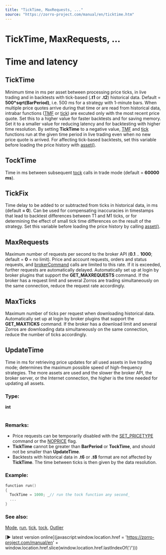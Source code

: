 ```yaml
---
title: "TickTime, MaxRequests, ..."
source: "https://zorro-project.com/manual/en/ticktime.htm"
---
```


# TickTime, MaxRequests, ...

# Time and latency

## TickTime

Minimum time in ms per asset between processing price ticks, in live trading and in backtests with tick-based (**.t1** or **.t2**) historical data. Default = **500\*sqrt(BarPeriod)**, i.e. 500 ms for a strategy with 1-minute bars. When multiple price quotes arrive during that time or are read from historical data, intrabar functions ([TMF](trade.md) or [tick](089_tick_tock.md)) are excuted only with the most recent price quote. Set this to a higher value for faster backtests and for saving memory. Set it to a smaller value for reducing latency and for backtesting with higher time resolution. By setting **TickTime** to a negative value, [TMF](018_TradeMode.md) and [tick](089_tick_tock.md) functions run at the given time period in live trading even when no new price quote is arrived. For affecting tick-based backtests, set this variable before loading the price history with [asset()](013_Asset_Account_Lists.md).

## TockTime

Time in ms between subsequent [tock](089_tick_tock.md) calls in trade mode (default = **60000 ms**).

## TickFix

Time delay to be added to or subtracted from ticks in historical data, in ms (default **\= 0**). Can be used for compensating inaccuracies in timestamps that lead to backtest differences between T1 and M1 ticks, or for determining the effect of small tick time differences on the result of the strategy. Set this variable before loading the price history by calling [asset()](013_Asset_Account_Lists.md).

## MaxRequests

Maximum number of requests per second to the broker API (**0.1** .. **1000**; default = **0** = no limit). Price and account requests, orders and status requests, and [brokerCommand](113_brokerCommand.md) calls are limited to this rate. If it is exceeded, further requests are automatically delayed. Automatically set up at login by broker plugins that support the **GET\_MAXREQUESTS** command. If the broker has a request limit and several Zorros are trading simultaneously on the same connection, reduce the request rate accordingly.

## MaxTicks

Maximum number of ticks per request when downloading historical data. Automatically set up at login by broker plugins that support the **GET\_MAXTICKS** command. If the broker has a download limit and several Zorros are downloading data simultaneously on the same connection, reduce the number of ticks accordingly.

## UpdateTime

Time in ms for retrieving price updates for all used assets in live trading mode; determines the maximum possible speed of high-frequency strategies. The more assets are used and the slower the broker API, the broker server, or the Internet connection, the higher is the time needed for updating all assets.

### Type:

**int**  
 

### Remarks:

*   Price requests can be temporarily disabled with the [SET\_PRICETYPE](113_brokerCommand.md) command or the [NOPRICE](201_AssetMode.md) flag.
*   **TickTime** cannot be greater than **BarPeriod** or **TockTime**, and should not be smaller than **UpdateTime**.
*   Backtests with historical data in **.t6** or **.t8** format are not affected by **TickTime**. The time between ticks is then given by the data resolution.

### Example:

```c
function run()
{
  TockTime = 1000; _// run the tock function any second_
  ...
}
```

### See also:

[Mode](018_TradeMode.md), [run](088_run.md), [tick](089_tick_tock.md), [tock](089_tick_tock.md), [Outlier](outlier.md)

[► latest version online](javascript:window.location.href = 'https://zorro-project.com/manual/en' + window.location.href.slice\(window.location.href.lastIndexOf\('/'\)\))